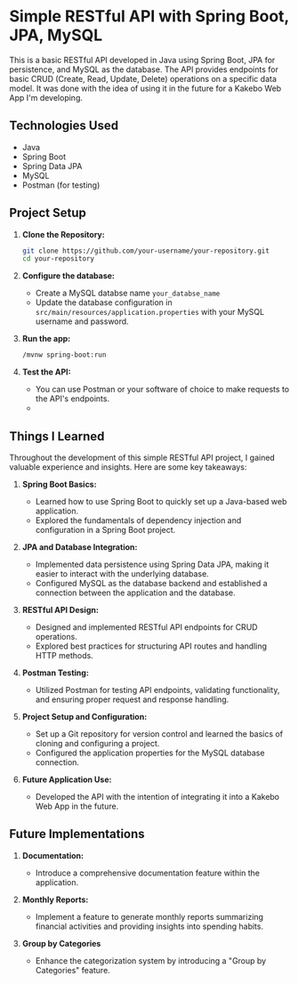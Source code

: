 # Simple RESTful API with Spring Boot, JPA, MySQL

This is a basic RESTful API developed in Java using Spring Boot, JPA for persistence, and MySQL as the database. The API provides endpoints for basic CRUD (Create, Read, Update, Delete) operations on a specific data model. It was done with the idea of using it in the future for a Kakebo Web App I'm developing.

## Technologies Used

- Java
- Spring Boot
- Spring Data JPA
- MySQL
- Postman (for testing)

## Project Setup

1. **Clone the Repository:**
   ```bash
   git clone https://github.com/your-username/your-repository.git
   cd your-repository

2. **Configure the database:**
   - Create a MySQL databse name `your_databse_name`
   - Update the database configuration in `src/main/resources/application.properties` with your MySQL username and password.

3. **Run the app:**
    ```bash
   /mvnw spring-boot:run

5. **Test the API:**
   - You can use Postman or your software of choice to make requests to the API's endpoints.
   - 
## Things I Learned

Throughout the development of this simple RESTful API project, I gained valuable experience and insights. Here are some key takeaways:

1. **Spring Boot Basics:**
   - Learned how to use Spring Boot to quickly set up a Java-based web application.
   - Explored the fundamentals of dependency injection and configuration in a Spring Boot project.

2. **JPA and Database Integration:**
   - Implemented data persistence using Spring Data JPA, making it easier to interact with the underlying database.
   - Configured MySQL as the database backend and established a connection between the application and the database.

3. **RESTful API Design:**
   - Designed and implemented RESTful API endpoints for CRUD operations.
   - Explored best practices for structuring API routes and handling HTTP methods.

4. **Postman Testing:**
   - Utilized Postman for testing API endpoints, validating functionality, and ensuring proper request and response handling.

5. **Project Setup and Configuration:**
   - Set up a Git repository for version control and learned the basics of cloning and configuring a project.
   - Configured the application properties for the MySQL database connection.

6. **Future Application Use:**
   - Developed the API with the intention of integrating it into a Kakebo Web App in the future.
  
## Future Implementations
1. **Documentation:**
   - Introduce a comprehensive documentation feature within the application.

2. **Monthly Reports:**
   - Implement a feature to generate monthly reports summarizing financial activities and providing insights into spending habits.
     
3. **Group by Categories**
   - Enhance the categorization system by introducing a "Group by Categories" feature.

